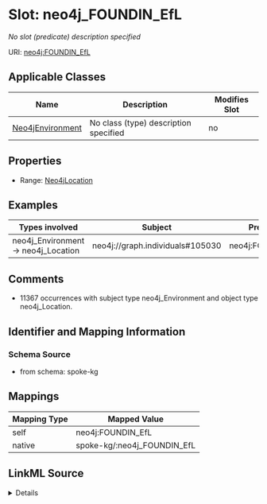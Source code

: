 

# Slot: neo4j_FOUNDIN_EfL


_No slot (predicate) description specified_





URI: [neo4j:FOUNDIN_EfL](neo4j://graph.schema#FOUNDIN_EfL)



<!-- no inheritance hierarchy -->





## Applicable Classes

| Name | Description | Modifies Slot |
| --- | --- | --- |
| [Neo4jEnvironment](../classes/Neo4jEnvironment.md) | No class (type) description specified |  no  |







## Properties

* Range: [Neo4jLocation](../classes/Neo4jLocation.md)






## Examples

| Types involved | Subject | Predicate | Object |
| --- | --- | --- | --- |
| neo4j_Environment → neo4j_Location | neo4j://graph.individuals#105030 | neo4j:FOUNDIN_EfL | neo4j://graph.individuals#29671883 |


## Comments

* 11367 occurrences with subject type neo4j_Environment and object type neo4j_Location.

## Identifier and Mapping Information







### Schema Source


* from schema: spoke-kg




## Mappings

| Mapping Type | Mapped Value |
| ---  | ---  |
| self | neo4j:FOUNDIN_EfL |
| native | spoke-kg/:neo4j_FOUNDIN_EfL |




## LinkML Source

<details>
```yaml
name: neo4j_FOUNDIN_EfL
description: No slot (predicate) description specified
comments:
- 11367 occurrences with subject type neo4j_Environment and object type neo4j_Location.
examples:
- description: neo4j_Environment → neo4j_Location
  object:
    example_object: neo4j://graph.individuals#29671883
    example_predicate: neo4j:FOUNDIN_EfL
    example_subject: neo4j://graph.individuals#105030
from_schema: spoke-kg
rank: 1000
slot_uri: neo4j:FOUNDIN_EfL
alias: neo4j_FOUNDIN_EfL
domain_of:
- neo4j_Environment
range: neo4j_Location

```
</details>